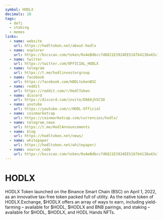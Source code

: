 ```yaml
---
symbol: HODLX
decimals: 18
tags:
  - defi
  - staking
  - memes
links:
  - name: website
    url: https://hodltoken.net/about-hodlx
  - name: explorer
    url: https://bscscan.com/token/0xAeBdbcc7d6821E3924EE5167b4138a43c19Cf681
  - name: twitter
    url: https://twitter.com/OFFICIAL_HODLX
  - name: telegram
    url: https://t.me/hodlinvestorgroup
  - name: facebook
    url: https://facebook.com/HODLtokenBSC
  - name: reddit
    url: https://reddit.com/r/HodlToken
  - name: discord
    url: https://discord.com/invite/D666jh5C5D
  - name: youtube
    url: https://youtube.com/c/HODL-Official
  - name: coinmarketcap
    url: https://coinmarketcap.com/currencies/hodlx/
  - name: telegram_news
    url: https://t.me/HodlAnnouncements
  - name: blog
    url: https://hodltoken.net/news/
  - name: whitepaper
    url: https://hodltoken.net/whitepaper/
  - name: source_code
    url: https://bscscan.com/token/0xAeBdbcc7d6821E3924EE5167b4138a43c19Cf681#code
---
```


# HODLX

HODLX Token launched on the Binance Smart Chain (BSC) on April 1, 2022, as an innovative tax-free token packed full of utility. As the native token of HODLX.Exchange, $HODLX offers an array of ways to earn, including yield-farming – available for $HODL, $HODLX and BNB pairings, and staking – available for $HODL, $HODLX, and HODL Hands NFTs.
